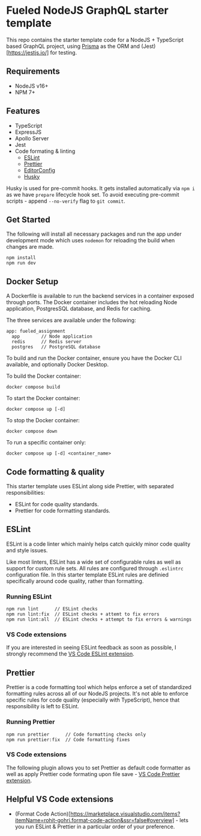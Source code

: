 # Fueled NodeJS GraphQL starter template

This repo contains the starter template code for a NodeJS + TypeScript based GraphQL project, using [Prisma](https://prisma.io/) as the ORM and (Jest)[https://jestjs.io/] for testing.

## Requirements

- NodeJS v16+
- NPM 7+

## Features

- TypeScript
- ExpressJS
- Apollo Server
- Jest
- Code formating & linting
  - [ESLint](#eslint)
  - [Prettier](https://prettier.io/)
  - [EditorConfig](https://editorconfig.org/)
  - [Husky](https://typicode.github.io/husky/)

Husky is used for pre-commit hooks. It gets installed automatically via `npm i` as we have `prepare` lifecycle hook set.
To avoid executing pre-commit scripts - append `--no-verify` flag to `git commit`.

## Get Started

The following will install all necessary packages and run the app under development mode which uses `nodemon` for reloading the build when changes are made.

```
npm install
npm run dev
```

## Docker Setup

A Dockerfile is available to run the backend services in a container exposed through ports. The Docker container
includes the hot reloading Node application, PostgresSQL database, and Redis for caching.

The three services are available under the following:

```
app: fueled_assignment
  app        // Node application
  redis      // Redis server
  postgres   // PostgreSQL database
```

To build and run the Docker container, ensure you have the Docker CLI available, and optionally Docker Desktop.

To build the Docker container:

```
docker compose build
```

To start the Docker container:

```
docker compose up [-d]
```

To stop the Docker container:

```
docker compose down
```

To run a specific container only:

```
docker compose up [-d] <container_name>
```

## Code formatting & quality

This starter template uses ESLint along side Prettier, with separated responsibilities:
- ESLint for code quality standards.
- Prettier for code formatting standards.

## ESLint

ESLint is a code linter which mainly helps catch quickly minor code quality and style issues.

Like most linters, ESLint has a wide set of configurable rules as well as support for custom rule sets. All rules are configured through `.eslintrc` configuration file.
In this starter template ESLint rules are definied specifically around code quality, rather than formatting.

### Running ESLint

```
npm run lint      // ESLint checks
npm run lint:fix  // ESLint checks + attemt to fix errors
npm run lint:all  // ESLint checks + attempt to fix errors & warnings
```

### VS Code extensions

If you are interested in seeing ESLint feedback as soon as possible, I strongly recommend the [VS Code ESLint extension](https://marketplace.visualstudio.com/items?itemName=dbaeumer.vscode-eslint).


## Prettier

Prettier is a code formatting tool which helps enforce a set of standardized formatting rules across all of our NodeJS projects.
It's not able to enforce specific rules for code quality (especially with TypeScript), hence that responsibility is left to ESLint.

### Running Prettier

```
npm run prettier      // Code formatting checks only
npm run prettier:fix  // Code formatting fixes
```

### VS Code extensions

The following plugin allows you to set Prettier as default code formatter as well as apply Prettier code formating upon file save - [VS Code Prettier extension](https://marketplace.visualstudio.com/items?itemName=esbenp.prettier-vscode).

## Helpful VS Code extensions

- (Format Code Action)[https://marketplace.visualstudio.com/items?itemName=rohit-gohri.format-code-action&ssr=false#overview] - lets you run ESLint & Prettier in a particular order of your preference.
